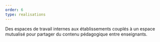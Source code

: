 ```yaml
---
order: 6
type: realisations
---
```


Des espaces de travail internes aux établissements couplés à un espace mutualisé pour partager du contenu pédagogique entre enseignants.
